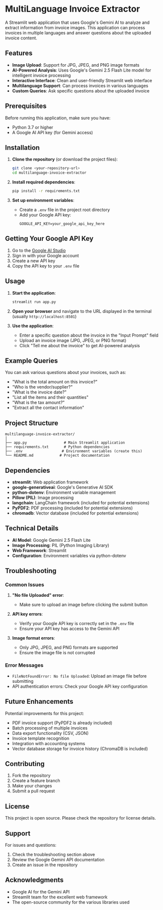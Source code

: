 # MultiLanguage Invoice Extractor

A Streamlit web application that uses Google's Gemini AI to analyze and extract information from invoice images. This application can process invoices in multiple languages and answer questions about the uploaded invoice content.

## Features

- **Image Upload**: Support for JPG, JPEG, and PNG image formats
- **AI-Powered Analysis**: Uses Google's Gemini 2.5 Flash Lite model for intelligent invoice processing
- **Interactive Interface**: Clean and user-friendly Streamlit web interface
- **Multilanguage Support**: Can process invoices in various languages
- **Custom Queries**: Ask specific questions about the uploaded invoice

## Prerequisites

Before running this application, make sure you have:

- Python 3.7 or higher
- A Google AI API key (for Gemini access)

## Installation

1. **Clone the repository** (or download the project files):
   ```bash
   git clone <your-repository-url>
   cd multilanguage-invoice-extractor
   ```

2. **Install required dependencies**:
   ```bash
   pip install -r requirements.txt
   ```

3. **Set up environment variables**:
   - Create a `.env` file in the project root directory
   - Add your Google API key:
     ```
     GOOGLE_API_KEY=your_google_api_key_here
     ```

## Getting Your Google API Key

1. Go to the [Google AI Studio](https://aistudio.google.com/)
2. Sign in with your Google account
3. Create a new API key
4. Copy the API key to your `.env` file

## Usage

1. **Start the application**:
   ```bash
   streamlit run app.py
   ```

2. **Open your browser** and navigate to the URL displayed in the terminal (usually `http://localhost:8501`)

3. **Use the application**:
   - Enter a specific question about the invoice in the "Input Prompt" field
   - Upload an invoice image (JPG, JPEG, or PNG format)
   - Click "Tell me about the invoice" to get AI-powered analysis

## Example Queries

You can ask various questions about your invoices, such as:
- "What is the total amount on this invoice?"
- "Who is the vendor/supplier?"
- "What is the invoice date?"
- "List all the items and their quantities"
- "What is the tax amount?"
- "Extract all the contact information"

## Project Structure

```
multilanguage-invoice-extractor/
│
├── app.py                 # Main Streamlit application
├── requirements.txt       # Python dependencies
├── .env                  # Environment variables (create this)
└── README.md            # Project documentation
```

## Dependencies

- **streamlit**: Web application framework
- **google-generativeai**: Google's Generative AI SDK
- **python-dotenv**: Environment variable management
- **Pillow (PIL)**: Image processing
- **langchain**: LangChain framework (included for potential extensions)
- **PyPDF2**: PDF processing (included for potential extensions)
- **chromadb**: Vector database (included for potential extensions)

## Technical Details

- **AI Model**: Google Gemini 2.5 Flash Lite
- **Image Processing**: PIL (Python Imaging Library)
- **Web Framework**: Streamlit
- **Configuration**: Environment variables via python-dotenv

## Troubleshooting

### Common Issues

1. **"No file Uploaded" error**:
   - Make sure to upload an image before clicking the submit button

2. **API key errors**:
   - Verify your Google API key is correctly set in the `.env` file
   - Ensure your API key has access to the Gemini API

3. **Image format errors**:
   - Only JPG, JPEG, and PNG formats are supported
   - Ensure the image file is not corrupted

### Error Messages

- `FileNotFoundError: No file Uploaded`: Upload an image file before submitting
- API authentication errors: Check your Google API key configuration

## Future Enhancements

Potential improvements for this project:
- PDF invoice support (PyPDF2 is already included)
- Batch processing of multiple invoices
- Data export functionality (CSV, JSON)
- Invoice template recognition
- Integration with accounting systems
- Vector database storage for invoice history (ChromaDB is included)

## Contributing

1. Fork the repository
2. Create a feature branch
3. Make your changes
4. Submit a pull request

## License

This project is open source. Please check the repository for license details.

## Support

For issues and questions:
1. Check the troubleshooting section above
2. Review the Google Gemini API documentation
3. Create an issue in the repository

## Acknowledgments

- Google AI for the Gemini API
- Streamlit team for the excellent web framework
- The open-source community for the various libraries used
